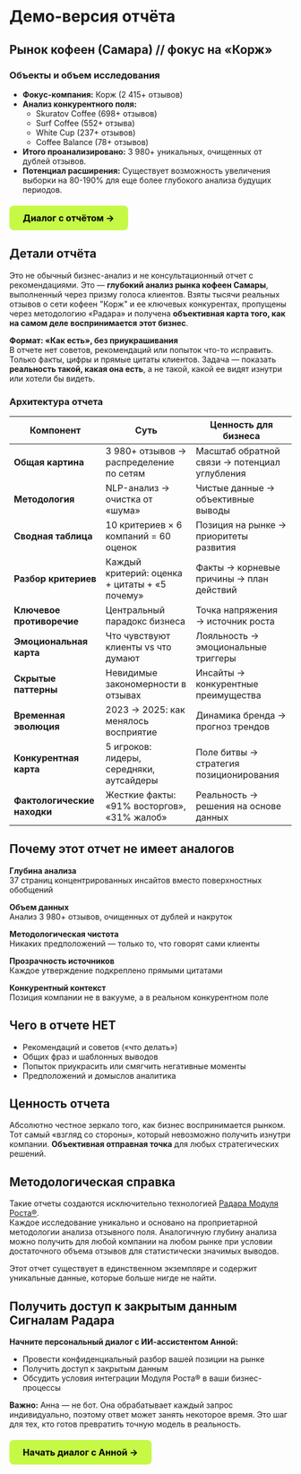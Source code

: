 # Демо-версия отчёта

## Рынок кофеен (Самара) // фокус на «Корж»

### Объекты и объем исследования

- **Фокус-компания:** Корж (2 415+ отзывов)
- **Анализ конкурентного поля:**
    - Skuratov Coffee (698+ отзывов)
    - Surf Coffee (552+ отзыва)
    - White Cup (237+ отзывов)
    - Coffee Balance (78+ отзывов)
- **Итого проанализировано:** 3 980+ уникальных, очищенных от дублей отзывов.
- **Потенциал расширения:** Существует возможность увеличения выборки на 80-190% для еще более глубокого анализа будущих периодов.

<div class="start-button-container">
  <a href="/radar/signal/coffee-points-smr-2025/dashboard" class="btn btn-primary">Диалог с отчётом →</a>
</div>

## Детали отчёта

Это не обычный бизнес-анализ и не консультационный отчет с рекомендациями. Это — **глубокий анализ рынка кофеен Самары**, выполненный через призму голоса клиентов. Взяты тысячи реальных отзывов о сети кофеен "Корж" и ее ключевых конкурентах, пропущены через методологию «Радара» и получена **объективная карта того, как на самом деле воспринимается этот бизнес**.

**Формат: «Как есть», без приукрашивания**  
В отчете нет советов, рекомендаций или попыток что-то исправить. Только факты, цифры и прямые цитаты клиентов. Задача — показать **реальность такой, какая она есть**, а не такой, какой ее видят изнутри или хотели бы видеть.

### Архитектура отчета

| Компонент                      | Суть                                          | Ценность для бизнеса                          |
| ------------------------------ | --------------------------------------------- | --------------------------------------------- |
| **Общая картина**           | 3 980+ отзывов → распределение по сетям       | Масштаб обратной связи → потенциал углубления |
| **Методология**             | NLP-анализ → очистка от «шума»                | Чистые данные → объективные выводы            |
| **Сводная таблица**         | 10 критериев × 6 компаний = 60 оценок         | Позиция на рынке → приоритеты развития        |
| **Разбор критериев**        | Каждый критерий: оценка + цитаты + «5 почему» | Факты → корневые причины → план действий      |
| **Ключевое противоречие**   | Центральный парадокс бизнеса                  | Точка напряжения → источник роста             |
| **Эмоциональная карта**     | Что чувствуют клиенты vs что думают           | Лояльность → эмоциональные триггеры           |
| **Скрытые паттерны**        | Невидимые закономерности в отзывах            | Инсайты → конкурентные преимущества           |
| **Временная эволюция**      | 2023 → 2025: как менялось восприятие          | Динамика бренда → прогноз трендов             |
| **Конкурентная карта**      | 5 игроков: лидеры, середняки, аутсайдеры      | Поле битвы → стратегия позиционирования       |
| **Фактологические находки** | Жесткие факты: «91% восторгов», «31% жалоб»   | Реальность → решения на основе данных         |

## Почему этот отчет не имеет аналогов

**Глубина анализа** <br>
37 страниц концентрированных инсайтов вместо поверхностных обобщений<br>

**Объем данных**<br>
Анализ 3 980+ отзывов, очищенных от дублей и накруток<br>

**Методологическая чистота**<br>
Никаких предположений — только то, что говорят сами клиенты <br>

**Прозрачность источников**<br>
Каждое утверждение подкреплено прямыми цитатами<br>

**Конкурентный контекст**<br>
Позиция компании не в вакууме, а в реальном конкурентном поле<br>

## Чего в отчете НЕТ

- Рекомендаций и советов («что делать»)
- Общих фраз и шаблонных выводов
- Попыток приукрасить или смягчить негативные моменты
- Предположений и домыслов аналитика

## Ценность отчета

Абсолютно честное зеркало того, как бизнес воспринимается рынком. Тот самый «взгляд со стороны», который невозможно получить изнутри компании. **Объективная отправная точка** для любых стратегических решений.

## Методологическая справка

Такие отчеты создаются исключительно технологией [Радара Модуля Роста®](/radar/overview). <br>
Каждое исследование уникально и основано на проприетарной методологии анализа отзывного поля. Аналогичную глубину анализа можно получить для любой компании на любом рынке при условии достаточного объема отзывов для статистически значимых выводов.

Этот отчет существует в единственном экземпляре и содержит уникальные данные, которые больше нигде не найти.

## Получить доступ к закрытым данным Сигналам Радара

**Начните персональный диалог с ИИ-ассистентом Анной:**
*   Провести конфиденциальный разбор вашей позиции на рынке
*   Получить доступ к закрытым данным
*   Обсудить условия интеграции Модуля Роста® в ваши бизнес-процессы

**Важно:** Анна — не бот. Она обрабатывает каждый запрос индивидуально, поэтому ответ может занять некоторое время. Это шаг для тех, кто готов превратить точную модель в реальность.

<div class="start-button-container">
  <a href="https://t.me/Anna_runScale" class="btn btn-primary">Начать диалог с Анной →</a>
</div>

<style>
/* --- ОБЩИЕ СТИЛИ ДЛЯ ВСЕХ КНОПОК --- */
.btn {
  display: inline-block;
  padding: 12px 24px;
  border-radius: 8px;
  font-weight: 700;
  font-size: 16px;
  text-align: center;
  text-decoration: none;
  transition: all 0.3s ease;
  cursor: pointer;
  border: none;
  margin: 10px 0;
}

.btn:hover {
  transform: translateY(-2px);
  text-decoration: none !important;
}

/* --- СТИЛЬ 1: ОСНОВНАЯ КНОПКА (ЯРКАЯ) --- */
.btn-primary {
  background-color: #C5F946; /* Яркий лаймовый */
  color: #000 !important;
}

.btn-primary:hover {
  background-color: #347b6c; /* Темный при наведении */
  color: white !important;
}

/* --- СТИЛЬ 2: ВТОРОСТЕПЕННАЯ КНОПКА (ТЕМНАЯ) --- */
.btn-secondary {
  background-color: #347b6c; /* Темный */
  color: white !important;
}

.btn-secondary:hover {
  background-color: #C5F946; /* Яркий при наведении */
  color: #000 !important;
}

/* --- Контейнер для отдельной кнопки --- */
.start-button-container {
  margin: 20px 0;
  text-align: left;
}

.start-button-container .btn {
  display: inline-block;
  margin: 0;
}
</style>
